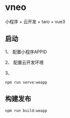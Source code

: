 # vneo
小程序 + 云开发 + taro + vue3

## 启动

1、 配置小程序APPID

2、 配置云开发环境

3、
```shell
npm run serve:weapp
```


## 构建发布

```shell
npm run build:weapp
```

